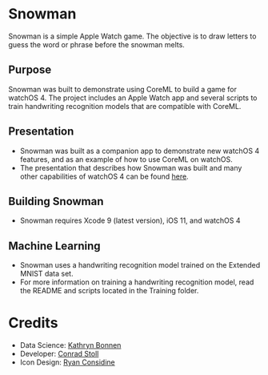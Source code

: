# Snowman

Snowman is a simple Apple Watch game. The objective is to draw letters to guess the word or phrase before the snowman melts.

## Purpose

Snowman was built to demonstrate using CoreML to build a game for watchOS 4. The project includes an Apple Watch app and several scripts to train handwriting recognition models that are compatible with CoreML.

## Presentation

- Snowman was built as a companion app to demonstrate new watchOS 4 features, and as an example of how to use CoreML on watchOS. 
- The presentation that describes how Snowman was built and many other capabilities of watchOS 4 can be found [here](https://speakerdeck.com/cnstoll/the-latest-in-developing-for-watchos).

## Building Snowman

- Snowman requires Xcode 9 (latest version), iOS 11, and watchOS 4

## Machine Learning

- Snowman uses a handwriting recognition model trained on the Extended MNIST data set. 
- For more information on training a handwriting recognition model, read the README and scripts located in the Training folder.

# Credits

- Data Science: [Kathryn Bonnen](https://github.com/kbonnen)
- Developer: [Conrad Stoll](https://github.com/cnstoll)
- Icon Design: [Ryan Considine](https://twitter.com/ryanconsidine)
